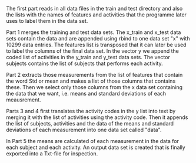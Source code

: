 The first part reads in all data files in the train and test directory and also the lists with the names of features and activities that the programme later uses to label them in the data set.

Part 1 merges the training and test data sets. The x_train and x_test data sets contain the data and are appended using rbind to one data set "x" with 10299 data entries. The features list is transposed that it can later be used to label the columns of the final data set. In the vector y we append the coded list of activities in the y_train and y_test data sets.
The vector subjects contains the list of subjects that performs each activity.

Part 2 extracts those measurements from the list of features that contain the word Std or mean and makes a list of those columns that contains these. Then we select only those columns from the x data set containing the data that we want, i.e. means and standard deviations of each meausrement.

Parts 3 and 4 first translates the activity codes in the y list into text by merging it with the list of activities using the activity code. Then it appends the list of subjects, activities and  the data of the means and standard deviations of each measurement into one data set called "data". 

In Part 5 the means are calculated of each measurement in the data for each subject and each activity. An output data set is created that is finally exported into a Txt-file for inspection.
